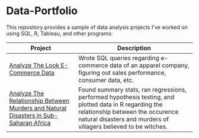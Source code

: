 # Data-Portfolio
This repository provides a sample of data analysis projects I've worked on using SQL, R, Tableau, and other programs:

Project | Description
------- | -----------------
[Analyze The Look E-Commerce Data](https://github.com/zabby23/data-portfolio/tree/main/Analyze_The_Look_Ecommerce_Data) | Wrote SQL queries regarding e-commerce data of an apparel company, figuring out sales performance, consumer data, etc. |
[Analyze The Relationship Between Murders and Natural Disasters in Sub-Saharan Africa](Link) | Found summary stats, ran regressions, performed hypothesis testing, and plotted data in R regarding the relationship between the occurence natural disasters and murders of villagers believed to be witches. |
